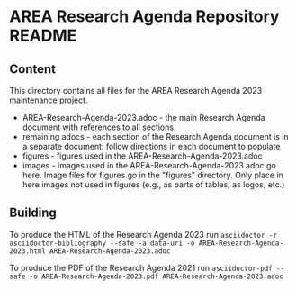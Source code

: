 # AREA Research Agenda Repository README

## Content

This directory contains all files for the AREA Research Agenda 2023 maintenance project.

* AREA-Research-Agenda-2023.adoc - the main Research Agenda document with references to all sections
* remaining adocs - each section of the Research Agenda document is in a separate document: follow directions in each document to populate
* figures - figures used in the AREA-Research-Agenda-2023.adoc
* images - images used in the AREA-Research-Agenda-2023.adoc go here. Image files for figures go in the "figures" directory. Only place in here images not used in figures (e.g., as parts of tables, as logos, etc.)

## Building

To produce the HTML of the Research Agenda 2023 run `asciidoctor -r asciidoctor-bibliography --safe -a data-uri -o
AREA-Research-Agenda-2023.html AREA-Research-Agenda-2023.adoc`

To produce the PDF of the Research Agenda 2021 run `asciidoctor-pdf --safe -o
AREA-Research-Agenda-2023.pdf AREA-Research-Agenda-2023.adoc`
